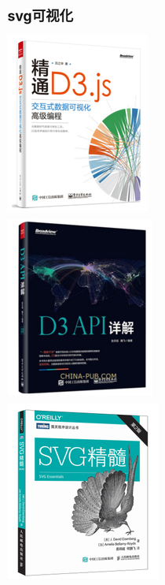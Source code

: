 # svg可视化
![D3JS](../images/books/D3js.png)    

![D3API](../images/books/D3API.png)    

![svg](../images/books/svg.png)